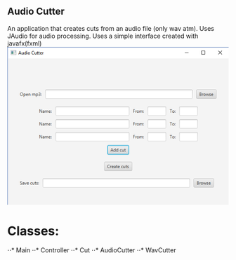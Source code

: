 ## Audio Cutter 
An application that creates cuts from an audio file (only wav atm). Uses JAudio for audio processing.
Uses a simple interface created with javafx(fxml)
![alt text](https://raw.githubusercontent.com/zakupower/Audio-Cutter/master/Capture.PNG)
# Classes:
⋅⋅* Main
⋅⋅* Controller
⋅⋅* Cut
⋅⋅* AudioCutter
⋅⋅* WavCutter
